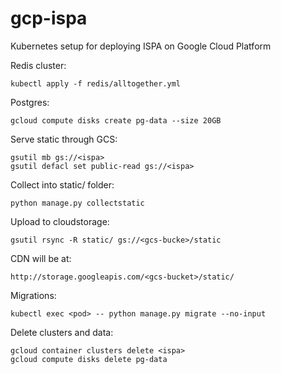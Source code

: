 # gcp-ispa
Kubernetes setup for deploying ISPA on Google Cloud Platform

Redis cluster:

```
kubectl apply -f redis/alltogether.yml
```

Postgres:

```
gcloud compute disks create pg-data --size 20GB
```

Serve static through GCS:

```
gsutil mb gs://<ispa>
gsutil defacl set public-read gs://<ispa>
```

Collect into static/ folder:

```
python manage.py collectstatic
```

Upload to cloudstorage:

```
gsutil rsync -R static/ gs://<gcs-bucke>/static
```

CDN will be at:

```
http://storage.googleapis.com/<gcs-bucket>/static/
```

Migrations:

```
kubectl exec <pod> -- python manage.py migrate --no-input
```

Delete clusters and data:

```
gcloud container clusters delete <ispa>
gcloud compute disks delete pg-data
```
